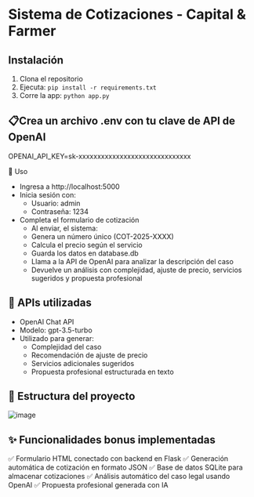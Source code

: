 # Sistema de Cotizaciones - Capital & Farmer

## Instalación

1. Clona el repositorio
2. Ejecuta: `pip install -r requirements.txt`
3. Corre la app: `python app.py`

## 📋Crea un archivo .env con tu clave de API de OpenAI
OPENAI_API_KEY=sk-xxxxxxxxxxxxxxxxxxxxxxxxxxxxxx


🚀 Uso
- Ingresa a http://localhost:5000
- Inicia sesión con:
  - Usuario: admin
  - Contraseña: 1234
 - Completa el formulario de cotización
   - Al enviar, el sistema:
   - Genera un número único (COT-2025-XXXX)
   - Calcula el precio según el servicio
   - Guarda los datos en database.db
   - Llama a la API de OpenAI para analizar la descripción del caso
   - Devuelve un análisis con complejidad, ajuste de precio, servicios sugeridos y propuesta profesional

## 🤖 APIs utilizadas
- OpenAI Chat API
- Modelo: gpt-3.5-turbo
- Utilizado para generar:
  - Complejidad del caso
  - Recomendación de ajuste de precio
  - Servicios adicionales sugeridos
  - Propuesta profesional estructurada en texto
 
## 📁 Estructura del proyecto
![image](https://github.com/user-attachments/assets/8146cd76-6343-4e08-8f9e-e9eb7c2e473c)


## ✨ Funcionalidades bonus implementadas

✅ Formulario HTML conectado con backend en Flask
✅ Generación automática de cotización en formato JSON
✅ Base de datos SQLite para almacenar cotizaciones
✅ Análisis automático del caso legal usando OpenAI
✅ Propuesta profesional generada con IA

